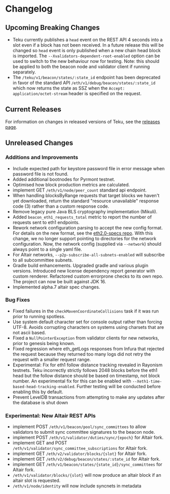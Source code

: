 # Changelog

## Upcoming Breaking Changes
- Teku currently publishes a `head` event on the REST API 4 seconds into a slot even if a block has not been received. In a future release this will be changed so `head` event is only published when a new
  chain head block is imported. The `--Xvalidators-dependent-root-enabled` option can be used to switch to the new behaviour now for testing.
  Note: this should be applied to both the beacon node and validator client if running separately.
- The `/teku/v1/beacon/states/:state_id` endpoint has been deprecated in favor of the standard API `/eth/v1/debug/beacon/states/:state_id` which now returns the state as SSZ when the `Accept: application/octet-stream` header is specified on the request.

## Current Releases
For information on changes in released versions of Teku, see the [releases page](https://github.com/ConsenSys/teku/releases).

## Unreleased Changes

### Additions and Improvements
- Include expected path for keystore password file in error message when password file is not found.
- Added additional bootnodes for Pyrmont testnet.
- Optimised how block production metrics are calculated.
- implement GET `/eth/v1/node/peer_count` standard api endpoint.
- When handling blocksByRange requests that target blocks we haven't yet downloaded, return the standard "resource unavailable" response code (3) rather than a custom response code.
- Remove legacy pure Java BLS cryptography implementation (Mikuli).
- Added `beacon_eth1_requests_total` metric to report the number of requests sent to eth1 endpoints.
- Rework network configuration parsing to accept the new config format.  For details on the new format, see the [eth2.0-specs repo](https://github.com/ethereum/eth2.0-specs/pull/2390).  With this change, we no longer support pointing to directories for the network configuration.  Now, the network config (supplied via `--network`) should always point to a single yaml file.
- For Altair networks, `--p2p-subscribe-all-subnets-enabled` will subscribe to all subcommittee subnets.
- Gradle build enhancements. Upgraded gradle and various plugin versions. Introduced new license dependency report generator with custom renderer. Refactored custom errorprone checks to its own repo. The project can now be built against JDK 16.
- Implemented alpha.7 altair spec changes.

### Bug Fixes
- Fixed failures in the `checkMavenCoordinateCollisions` task if it was run prior to running spotless.
- Use system default character set for console output rather than forcing UTF-8. Avoids corrupting characters on systems using charsets that are not ascii based.
- Fixed a `NullPointerException` from validator clients for new networks, prior to genesis being known.
- Fixed regression where eth_getLogs responses from Infura that rejected the request because they returned too many logs did not retry the request with a smaller request range.
- Experimental: Fix for eth1 follow distance tracking revealed in Rayonism testnets. Teku incorrectly strictly follows 2048 blocks before the eth1 head but the follow distance should be based on timestamp, not block number.
  An experimental fix for this can be enabled with `--Xeth1-time-based-head-tracking-enabled`. Further testing will be conducted before enabling this by default.
- Prevent LevelDB transactions from attempting to make any updates after the database is shut down

### Experimental: New Altair REST APIs
- implement POST `/eth/v1/beacon/pool/sync_committees` to allow validators to submit sync committee signatures to the beacon node.
- implement POST `/eth/v1/validator/duties/sync/{epoch}` for Altair fork.
- implement GET and POST `/eth/v1/validator/sync_committee_subscriptions` for Altair fork.
- implement GET `/eth/v2/validator/blocks/{slot}` for Altair fork.
- implement GET `/eth/v2/debug/beacon/states/:state_id` for Altair fork.
- implement GET `/eth/v1/beacon/states/{state_id}/sync_committees` for Altair fork.
- `/eth/v1/validator/blocks/{slot}` will now produce an altair block if an altair slot is requested.
- `/eth/v1/node/identity` will now include syncnets in metadata